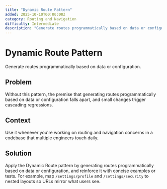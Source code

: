 ```yaml
---
title: "Dynamic Route Pattern"
added: 2025-10-10T00:00:00Z
category: Routing and Navigation
difficulty: Intermediate
description: "Generate routes programmatically based on data or configuration."
---
```

# Dynamic Route Pattern

Generate routes programmatically based on data or configuration.

## Problem

Without this pattern, the premise that generating routes programmatically based on data or configuration falls apart, and small changes trigger cascading regressions.

## Context

Use it whenever you're working on routing and navigation concerns in a codebase that multiple engineers touch daily.

## Solution

Apply the Dynamic Route pattern by generating routes programmatically based on data or configuration, and reinforce it with concise examples or tests. For example, map `/settings/profile` and `/settings/security` to nested layouts so URLs mirror what users see.
